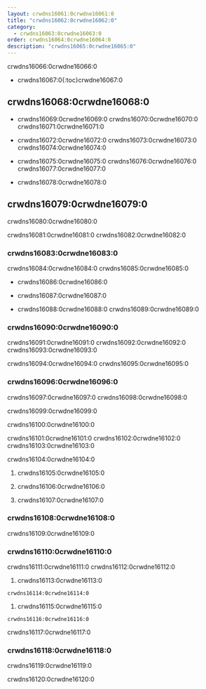 ```yaml
---
layout: crwdns16061:0crwdne16061:0
title: "crwdns16062:0crwdne16062:0"
category:
  - crwdns16063:0crwdne16063:0
order: crwdns16064:0crwdne16064:0
description: "crwdns16065:0crwdne16065:0"
---
```

crwdns16066:0crwdne16066:0

- crwdns16067:0{:toc}crwdne16067:0

## crwdns16068:0crwdne16068:0

- crwdns16069:0crwdne16069:0 crwdns16070:0crwdne16070:0 crwdns16071:0crwdne16071:0

- crwdns16072:0crwdne16072:0 crwdns16073:0crwdne16073:0 crwdns16074:0crwdne16074:0

- crwdns16075:0crwdne16075:0 crwdns16076:0crwdne16076:0 crwdns16077:0crwdne16077:0

- crwdns16078:0crwdne16078:0

## crwdns16079:0crwdne16079:0

crwdns16080:0crwdne16080:0

crwdns16081:0crwdne16081:0 crwdns16082:0crwdne16082:0

### crwdns16083:0crwdne16083:0

crwdns16084:0crwdne16084:0 crwdns16085:0crwdne16085:0

- crwdns16086:0crwdne16086:0

- crwdns16087:0crwdne16087:0

- crwdns16088:0crwdne16088:0 crwdns16089:0crwdne16089:0

### crwdns16090:0crwdne16090:0

crwdns16091:0crwdne16091:0 crwdns16092:0crwdne16092:0 crwdns16093:0crwdne16093:0

crwdns16094:0crwdne16094:0 crwdns16095:0crwdne16095:0

### crwdns16096:0crwdne16096:0

crwdns16097:0crwdne16097:0 crwdns16098:0crwdne16098:0

crwdns16099:0crwdne16099:0

crwdns16100:0crwdne16100:0

crwdns16101:0crwdne16101:0 crwdns16102:0crwdne16102:0 crwdns16103:0crwdne16103:0

crwdns16104:0crwdne16104:0

1. crwdns16105:0crwdne16105:0

2. crwdns16106:0crwdne16106:0

3. crwdns16107:0crwdne16107:0

<!---
## Scaling the Nomad Cluster
Nomad itself does not provide a scaling method for cluster, so you must implement one. This section provides basic operations regarding scaling a cluster.
--->

### crwdns16108:0crwdne16108:0

crwdns16109:0crwdne16109:0

<!--- 
commenting until we have non-aws installations?
Scaling up Nomad cluster is very straightforward. To scale up, you need to register new Nomad clients into the cluster. If a Nomad client knows the IP addresses of Nomad servers, then the client can register to the cluster automatically.
HashiCorp recommends using Consul or other service discovery mechanisms to make this more robust in production. For more information, see the following pages in the official documentation for [Clustering](https://www.nomadproject.io/intro/getting-started/cluster.html), [Service Discovery](https://www.nomadproject.io/docs/service-discovery/index.html), and [Consul Integration](https://www.nomadproject.io/docs/agent/configuration/consul.html).
--->

### crwdns16110:0crwdne16110:0

crwdns16111:0crwdne16111:0 crwdns16112:0crwdne16112:0

1. crwdns16113:0crwdne16113:0

`crwdns16114:0crwdne16114:0`

1. crwdns16115:0crwdne16115:0

`crwdns16116:0crwdne16116:0`

crwdns16117:0crwdne16117:0

### crwdns16118:0crwdne16118:0

crwdns16119:0crwdne16119:0

crwdns16120:0crwdne16120:0